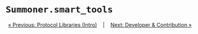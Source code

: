 # <code style="background: transparent;">Summoner<b>.smart_tools</b></code>


<p align="center">
  <a href="index.md">&laquo; Previous: Protocol Libraries (Intro)</a> &nbsp;&nbsp;&nbsp;|&nbsp;&nbsp;&nbsp; <a href="../../development/index.md">Next: Developer & Contribution &raquo;</a>
</p>